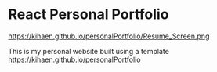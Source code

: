 # React Personal Portfolio
https://kihaen.github.io/personalPortfolio/Resume_Screen.png

This is my personal website built using a template
https://kihaen.github.io/personalPortfolio
